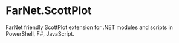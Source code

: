 # FarNet.ScottPlot
FarNet friendly ScottPlot extension for .NET modules and scripts in PowerShell, F#, JavaScript.
